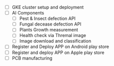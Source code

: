 - [ ] GKE cluster setup and deployment
- [ ] AI Components 
   - [ ] Pest & Insect defection API
   - [ ] Fungal decease defection API
   - [ ] Plants Growth measurement 
   - [ ] Health check via Thremal image
   - [ ] Image download and classification 
- [ ] Register and Deploy APP  on Android play store
- [ ] Register and deploy APP on Apple play store
- [ ] PCB manufacturing 
